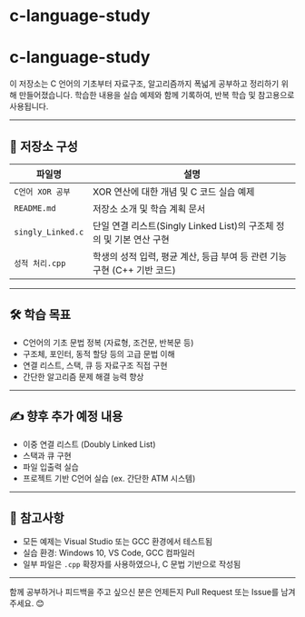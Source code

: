 # c-language-study

# c-language-study

이 저장소는 C 언어의 기초부터 자료구조, 알고리즘까지 폭넓게 공부하고 정리하기 위해 만들어졌습니다. 학습한 내용을 실습 예제와 함께 기록하여, 반복 학습 및 참고용으로 사용됩니다.

---

## 📁 저장소 구성

| 파일명 | 설명 |
|--------|------|
| `C언어 XOR 공부` | XOR 연산에 대한 개념 및 C 코드 실습 예제 |
| `README.md` | 저장소 소개 및 학습 계획 문서 |
| `singly_Linked.c` | 단일 연결 리스트(Singly Linked List)의 구조체 정의 및 기본 연산 구현 |
| `성적 처리.cpp` | 학생의 성적 입력, 평균 계산, 등급 부여 등 관련 기능 구현 (C++ 기반 코드) |

---

## 🛠 학습 목표

- C언어의 기초 문법 정복 (자료형, 조건문, 반복문 등)
- 구조체, 포인터, 동적 할당 등의 고급 문법 이해
- 연결 리스트, 스택, 큐 등 자료구조 직접 구현
- 간단한 알고리즘 문제 해결 능력 향상

---

## ✍️ 향후 추가 예정 내용

- 이중 연결 리스트 (Doubly Linked List)
- 스택과 큐 구현
- 파일 입출력 실습
- 프로젝트 기반 C언어 실습 (ex. 간단한 ATM 시스템)

---

## 📌 참고사항

- 모든 예제는 Visual Studio 또는 GCC 환경에서 테스트됨
- 실습 환경: Windows 10, VS Code, GCC 컴파일러
- 일부 파일은 `.cpp` 확장자를 사용하였으나, C 문법 기반으로 작성됨

---

함께 공부하거나 피드백을 주고 싶으신 분은 언제든지 Pull Request 또는 Issue를 남겨주세요. 😊

